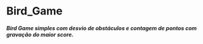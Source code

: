 # Bird_Game
##### Bird Game simples com desvio de obstáculos e contagem de pontos com gravação do maior score.
